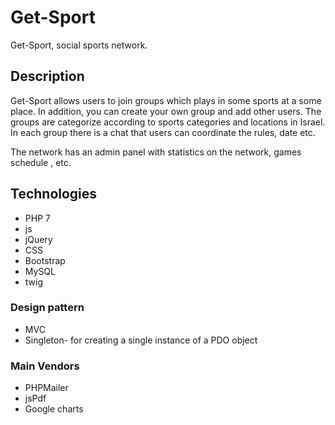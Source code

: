 # Get-Sport
Get-Sport, social sports network.

## Description
Get-Sport allows users to join groups which plays in some sports at a some place. In addition, you can create your own group and add other users.
The groups are categorize according to sports categories and locations in Israel.
In each group there is a chat that users can coordinate the rules, date etc.

The network has an admin panel with statistics on the network, games schedule , etc.

## Technologies
* PHP 7
* js
* jQuery
* CSS
* Bootstrap
* MySQL
* twig

### Design pattern
* MVC
* Singleton- for creating a single instance of a PDO object

### Main Vendors
* PHPMailer
* jsPdf
* Google charts
